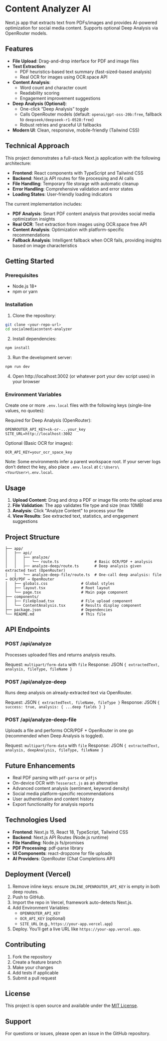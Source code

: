 # Content Analyzer AI

Next.js app that extracts text from PDFs/images and provides AI-powered optimization for social media content. Supports optional Deep Analysis via OpenRouter models.

## Features

- **File Upload**: Drag-and-drop interface for PDF and image files
- **Text Extraction**:
  - PDF heuristics-based text summary (fast-sized-based analysis)
  - Real OCR for images using OCR.space API
- **Content Analysis**: 
  - Word count and character count
  - Readability scoring
  - Engagement improvement suggestions
- **Deep Analysis (Optional)**:
  - One-click “Deep Analysis” toggle
  - Calls OpenRouter models (default: `openai/gpt-oss-20b:free`, fallback to `deepseek/deepseek-r1-0528:free`)
  - Robust retries and graceful UI fallbacks
- **Modern UI**: Clean, responsive, mobile-friendly (Tailwind CSS)

## Technical Approach

This project demonstrates a full-stack Next.js application with the following architecture:

- **Frontend**: React components with TypeScript and Tailwind CSS
- **Backend**: Next.js API routes for file processing and AI calls
- **File Handling**: Temporary file storage with automatic cleanup
- **Error Handling**: Comprehensive validation and error states
- **Loading States**: User-friendly loading indicators

The current implementation includes:
- **PDF Analysis**: Smart PDF content analysis that provides social media optimization insights
- **Real OCR**: Text extraction from images using OCR.space free API
- **Content Analysis**: Optimization with platform-specific recommendations
- **Fallback Analysis**: Intelligent fallback when OCR fails, providing insights based on image characteristics

## Getting Started

### Prerequisites

- Node.js 18+ 
- npm or yarn

### Installation

1. Clone the repository:
```bash
git clone <your-repo-url>
cd socialmediacontent-analyzer
```

2. Install dependencies:
```bash
npm install
```

3. Run the development server:
```bash
npm run dev
```

4. Open http://localhost:3002 (or whatever port your dev script uses) in your browser

### Environment Variables

Create one or more `.env.local` files with the following keys (single-line values, no quotes):

Required for Deep Analysis (OpenRouter):
```
OPENROUTER_API_KEY=sk-or-...your_key
SITE_URL=http://localhost:3002
```

Optional (Basic OCR for images):
```
OCR_API_KEY=your_ocr_space_key
```

Note: Some environments infer a parent workspace root. If your server logs don’t detect the key, also place `.env.local` at `C:\Users\<YourUser>\.env.local`.

## Usage

1. **Upload Content**: Drag and drop a PDF or image file onto the upload area
2. **File Validation**: The app validates file type and size (max 10MB)
3. **Analysis**: Click "Analyze Content" to process your file
4. **View Results**: See extracted text, statistics, and engagement suggestions

## Project Structure

```
├── app/
│   ├── api/
│   │   ├── analyze/
│   │   │   └── route.ts                # Basic OCR/PDF + analysis
│   │   ├── analyze-deep/route.ts       # Deep analysis given extracted text (OpenRouter)
│   │   └── analyze-deep-file/route.ts  # One-call deep analysis: file → OCR/PDF → OpenRouter
│   ├── globals.css               # Global styles
│   ├── layout.tsx                # Root layout
│   └── page.tsx                  # Main page component
├── components/
│   ├── FileUpload.tsx            # File upload component
│   └── ContentAnalysis.tsx       # Results display component
├── package.json                  # Dependencies
└── README.md                     # This file
```

## API Endpoints

### POST /api/analyze

Processes uploaded files and returns analysis results.

Request: `multipart/form-data` with `file`
Response: JSON `{ extractedText, analysis, fileType, fileName }`

### POST /api/analyze-deep

Runs deep analysis on already-extracted text via OpenRouter.

Request: JSON `{ extractedText, fileName, fileType }`
Response: JSON `{ success: true, analysis: { ...deep fields } }`

### POST /api/analyze-deep-file

Uploads a file and performs OCR/PDF + OpenRouter in one go (recommended when Deep Analysis is toggled).

Request: `multipart/form-data` with `file`
Response: JSON `{ extractedText, analysis, deepAnalysis, fileType, fileName }`

## Future Enhancements

- Real PDF parsing with `pdf-parse` or `pdfjs`
- On-device OCR with `Tesseract.js` as an alternative
- Advanced content analysis (sentiment, keyword density)
- Social media platform-specific recommendations
- User authentication and content history
- Export functionality for analysis reports

## Technologies Used

- **Frontend**: Next.js 15, React 18, TypeScript, Tailwind CSS
- **Backend**: Next.js API Routes (Node.js runtime)
- **File Handling**: Node.js fs/promises
- **PDF Processing**: pdf-parse library
- **UI Components**: react-dropzone for file uploads
 - **AI Providers**: OpenRouter (Chat Completions API)

## Deployment (Vercel)

1. Remove inline keys: ensure `INLINE_OPENROUTER_API_KEY` is empty in both deep routes.
2. Push to GitHub.
3. Import the repo in Vercel, framework auto-detects Next.js.
4. Add Environment Variables:
   - `OPENROUTER_API_KEY`
   - `OCR_API_KEY` (optional)
   - `SITE_URL` (e.g., `https://your-app.vercel.app`)
5. Deploy. You’ll get a live URL like `https://your-app.vercel.app`.

## Contributing

1. Fork the repository
2. Create a feature branch
3. Make your changes
4. Add tests if applicable
5. Submit a pull request

## License

This project is open source and available under the [MIT License](LICENSE).

## Support

For questions or issues, please open an issue in the GitHub repository.
